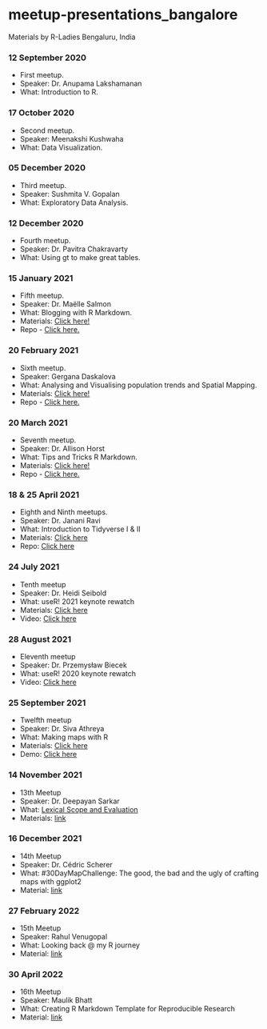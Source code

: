 # meetup-presentations_bangalore
Materials by R-Ladies Bengaluru, India

### 12 September 2020
- First meetup.
- Speaker: Dr. Anupama Lakshamanan
- What: Introduction to R.

### 17 October 2020
- Second meetup.
- Speaker: Meenakshi Kushwaha
- What: Data Visualization.

### 05 December 2020
- Third meetup.
- Speaker: Sushmita V. Gopalan
- What: Exploratory Data Analysis.

### 12 December 2020
- Fourth meetup.
- Speaker: Dr. Pavitra Chakravarty
- What: Using gt to make great tables.

### 15 January 2021
- Fifth meetup.
- Speaker: Dr. Maëlle Salmon
- What: Blogging with R Markdown.
- Materials: [Click here!](https://rmd-blogging-blr.netlify.app/)
- Repo - [Click here.](https://github.com/maelle/rladies-blr-rmd-blogging)

### 20 February 2021
- Sixth meetup.
- Speaker: Gergana Daskalova
- What: Analysing and Visualising population trends and Spatial Mapping.
- Materials: [Click here!](https://ourcodingclub.github.io/tutorials/trends-analysis-dataviz/)
- Repo - [Click here.](https://github.com/ourcodingclub/ourcodingclub.github.io/blob/master/_tutorials/trends-analysis-dataviz.md)

### 20 March 2021
- Seventh meetup.
- Speaker: Dr. Allison Horst
- What: Tips and Tricks R Markdown.
- Materials: [Click here!](https://ourcodingclub.github.io/tutorials/trends-analysis-dataviz/)
- Repo - [Click here.](https://github.com/ourcodingclub/ourcodingclub.github.io/blob/master/_tutorials/trends-analysis-dataviz.md)

### 18 & 25 April 2021
- Eighth and Ninth meetups.
- Speaker: Dr. Janani Ravi
- What: Introduction to Tidyverse I & II
- Materials: [Click here](https://github.com/rladies/meetup-presentations_bangalore/tree/master/2021_04_18_Introduction_to_Tidyverse_1%262_Meetup)
- Repo: [Click here](https://github.com/rladies/meetup-presentations_bangalore/tree/master/2021_04_18_Introduction_to_Tidyverse_1%262_Meetup)

### 24 July 2021
- Tenth meetup
- Speaker: Dr. Heidi Seibold
- What: useR! 2021 keynote rewatch
- Materials: [Click here](https://docs.google.com/presentation/d/1XQc2U2X8hiK43UzUi9IwvsvULxhVy0WzWSa_Kt4ZJv4/edit#slide=id.p)
- Video: [Click here](https://www.youtube.com/watch?v=qTHykvYOItY)

### 28 August 2021
- Eleventh meetup
- Speaker: Dr. Przemysław Biecek
- What: useR! 2020 keynote rewatch
- Video: [Click here](https://www.youtube.com/watch?v=9WWn5ew8D8o)

### 25 September 2021
- Twelfth meetup
- Speaker: Dr. Siva Athreya
- What: Making maps with R
- Materials: [Click here](https://www.isibang.ac.in/~athreya/Rtalk/)
- Demo: [Click here](https://www.isibang.ac.in/~athreya/incovid19/ktest.php)

### 14 November 2021
- 13th Meetup
- Speaker: Dr. Deepayan Sarkar
- What:  [Lexical Scope and Evaluation](https://deepayan.github.io/r-talks/r-eval/eval.html#1)
- Materials: [link](https://deepayan.github.io/r-expository-material.html)

### 16 December 2021
- 14th Meetup
- Speaker: Dr. Cédric Scherer
- What:  #30DayMapChallenge: The good, the bad and the ugly of crafting maps with ggplot2
- Material: [link](https://www.cedricscherer.com/slides/RladiesBangalore_30DayMapChallenge.pdf)

### 27 February 2022
- 15th Meetup
- Speaker: Rahul Venugopal
- What:  Looking back @ my R journey
- Material: [link](https://github.com/rahulvenugopal/RLadies-Bengaluru-Talk-27022022)

### 30 April 2022
- 16th Meetup
- Speaker: Maulik Bhatt
- What:  Creating R Markdown Template for Reproducible Research
- Material: [link](https://github.com/rladies/meetup-presentations_bangalore/blob/master/2022_04_30_Creating_RMarkdown_Template_for_Reproducible_Research/R%20Markdown%20Templates.pptx)

